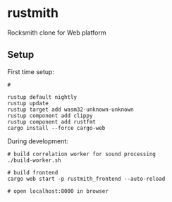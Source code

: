 # rustmith
Rocksmith clone for Web platform

## Setup

First time setup:

```shell
#

rustup default nightly
rustup update
rustup target add wasm32-unknown-unknown
rustup component add clippy
rustup component add rustfmt
cargo install --force cargo-web
```

During development:

```shell
# build correlation worker for sound processing
./build-worker.sh

# build frontend
cargo web start -p rustmith_frontend --auto-reload

# open localhost:8000 in browser
```
